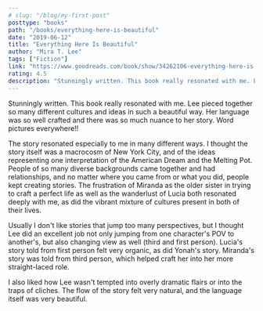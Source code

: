```yaml
---
# slug: "/blog/my-first-post"
posttype: "books"
path: "/books/everything-here-is-beautiful"
date: "2019-06-12"
title: "Everything Here Is Beautiful"
author: "Mira T. Lee"
tags: ["Fiction"]
link: "https://www.goodreads.com/book/show/34262106-everything-here-is-beautiful"
rating: 4.5
description: "Stunningly written. This book really resonated with me. Lee pieced together so many different cultures and ideas in such a beautiful way. Her language was so well crafted and there was so much nuance to her story. Word pictures everywhere!!"
---
```

Stunningly written. This book really resonated with me. Lee pieced together so many different cultures and ideas in such a beautiful way. Her language was so well crafted and there was so much nuance to her story. Word pictures everywhere!!

The story resonated especially to me in many different ways. I thought the story itself was a macrocosm of New York City, and of the ideas representing one interpretation of the American Dream and the Melting Pot. People of so many diverse backgrounds came together and had relationships, and no matter where you came from or what you did, people kept creating stories. The frustration of Miranda as the older sister in trying to craft a perfect life as well as the wanderlust of Lucia both resonated deeply with me, as did the vibrant mixture of cultures present in both of their lives.

Usually I don't like stories that jump too many perspectives, but I thought Lee did an excellent job not only jumping from one character's POV to another's, but also changing view as well (third and first person). Lucia's story told from first person felt very organic, as did Yonah's story. Miranda's story was told from third person, which helped craft her into her more straight-laced role.

I also liked how Lee wasn't tempted into overly dramatic flairs or into the traps of cliches. The flow of the story felt very natural, and the language itself was very beautiful.